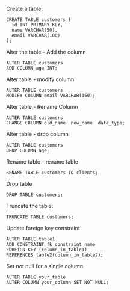 Create a table:

```
CREATE TABLE customers (
  id INT PRIMARY KEY,
  name VARCHAR(50),
  email VARCHAR(100)
);
```


Alter the table - Add the column

```
ALTER TABLE customers
ADD COLUMN age INT;
```


Alter table -  modify column

```
ALTER TABLE customers
MODIFY COLUMN email VARCHAR(150);
```

Alter table - Rename Column

```
ALTER TABLE customers
CHANGE COLUMN old_name  new_name  data_type;
```


Alter table - drop column

```
ALTER TABLE customers
DROP COLUMN age;
```


Rename table - rename table

```
RENAME TABLE customers TO clients;
```

Drop table 

```
DROP TABLE customers;
```

Truncate the table:

```
TRUNCATE TABLE customers;
```

Update foreign key constraint
```
ALTER TABLE table1
ADD CONSTRAINT fk_constraint_name
FOREIGN KEY (column_in_table1)
REFERENCES table2(column_in_table2);
```


Set not null for a single column

```
ALTER TABLE your_table
ALTER COLUMN your_column SET NOT NULL;
```






















